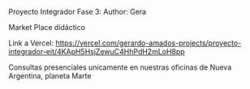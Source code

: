 Proyecto Integrador Fase 3:
Author: Gera

Market Place didáctico

Link a Vercel: https://vercel.com/gerardo-amados-projects/proyecto-integrador-eit/4KApH5HsjZewuC4HhPdH2mLoH8pp 

Consultas presenciales unicamente en nuestras oficinas de Nueva Argentina, planeta Marte
